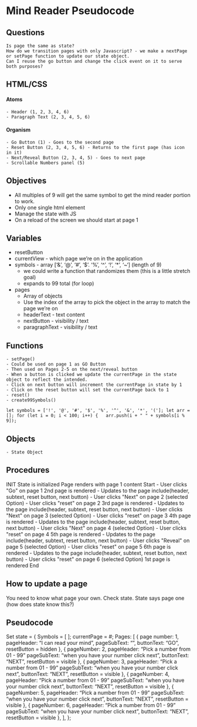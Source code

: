 # Mind Reader Pseudocode

## Questions
    Is page the same as state?
    How do we transition pages with only Javascript? - we make a nextPage or setPage function to update our state object. 
    Can I reuse the go button and change the click event on it to serve both purposes?
## HTML/CSS
#### Atoms
    - Header (1, 2, 3, 4, 6)
    - Paragraph Text (2, 3, 4, 5, 6)

#### Organism
    - Go Button (1) - Goes to the second page 
    - Reset Button (2, 3, 4, 5, 6) - Returns to the first page (has icon in it)
    - Next/Reveal Button (2, 3, 4, 5) - Goes to next page
    - Scrollable Numbers panel (5)
## Objectives
  - All multiples of 9 will get the same symbol to get the mind reader portion to work.
  - Only one single html element
  - Manage the state with JS
  - On a reload of the screen we should start at page 1

## Variables
   - resetButton 
   - currentView - which page we’re on in the application
   - symbols - array [‘&’, ‘@’, ‘#’, ‘$’. ‘%’, ‘^’, ‘!’, ‘*’, ‘~‘] (length of 9)
     -   we could write a function that randomizes them (this is a little stretch goal)
     -   expands to 99 total (for loop)
   - pages
     -   Array of objects
     -   Use the index of the array to pick the object in the array to match the page we’re on
     -   headerText - text content
     -   nextButton - visibility / text
     -   paragraphText - visibility / text

## Functions
    - setPage()
    - Could be used on page 1 as GO Button
    - Then used on Pages 2-5 on the next/reveal button
    - When a button is clicked we update the currentPage in the state object to reflect the intended. 
    - Click on next button will increment the currentPage in state by 1
    - Click on the reset button will set the currentPage back to 1
    - reset()
    - create99Symbols()
```let symbols = ['!', '@', '#', '$', '%', '^', '&', '*', '(']; let arr = []; for (let i = 0; i < 100; i++) {   arr.push(i + " " + symbols[i % 9]);```


## Objects
    - State Object


## Procedures

INIT
    State is initialized
    Page renders with page 1 content
Start
       - User clicks "Go" on page 1
    2nd page is rendered - Updates to the page include(header, subtext, reset button, next button) 
        - User clicks "Next" on page 2 (selected Option)
        - User clicks "reset" on page 2
    3rd page is rendered - Updates to the page include(header, subtext, reset button, next button)
        - User clicks "Next" on page 3 (selected Option)
        - User clicks "reset" on page 3
    4th page is rendered - Updates to the page include(header, subtext, reset button, next button)
        - User clicks "Next" on page 4 (selected Option)
        - User clicks "reset" on page 4
    5th page is rendered - Updates to the page include(header, subtext, reset button, next button)
        - User clicks "Reveal" on page 5 (selected Option)
        - User clicks "reset" on page 5
    6th page is rendered - Updates to the page include(header, subtext, reset button, next button)
        - User clicks "reset" on page 6 (selected Option)
    1st page is rendered 
End


## How to update a page

You need to know what page your own. Check state. State says page one (how does state know this?) 

## Pseudocode

Set state = {
	Symbols = [ ];
	currentPage = #;
	Pages: [
{ page number: 1,
  pageHeader: “I can read your mind”,
  pageSubText: “”,
  buttonText: “GO”,
  resetButton = hidden
},
{ pageNumber: 2,
  pageHeader: “Pick a number from 01 - 99”
  pageSubText: “when you have your number click next”,
  buttonText: “NEXT”,
  resetButton = visible
},
{ pageNumber: 3,
  pageHeader: “Pick a number from 01 - 99”
  pageSubText: “when you have your number click next”,
  buttonText: “NEXT”,
  resetButton = visible
},
{ pageNumber: 4,
  pageHeader: “Pick a number from 01 - 99”
  pageSubText: “when you have your number click next”,
  buttonText: “NEXT”,
  resetButton = visible
},
{ pageNumber: 5,
  pageHeader: “Pick a number from 01 - 99”
  pageSubText: “when you have your number click next”,
  buttonText: “NEXT”,
  resetButton = visible
},
{ pageNumber: 6,
  pageHeader: “Pick a number from 01 - 99”
  pageSubText: “when you have your number click next”,
  buttonText: “NEXT”,
  resetButton = visible
},
 ],
};